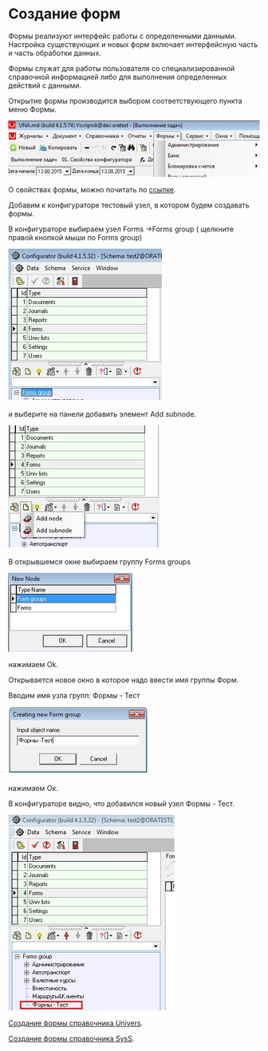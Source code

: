 # Создание форм

Формы реализуют интерфейс работы с определенными данными. Настройка существующих и новых форм включает интерфейсную часть и часть обработки данных.

Формы служат для работы пользователя со специализированной справочной информацией либо для выполнения определенных действий с данными.

Открытие формы производится выбором соответствующего пункта меню Формы.

![](../../.gitbook/assets/menu_form.jpg)

О свойствах формы, можно почитать по [ссылке](https://bsoft.gitbook.io/wiki/razrabotka/konfigurator/formy).

Добавим к конфигураторе тестовый узел, в котором будем создавать формы.

В конфигураторе выбираем узел Forms -&gt;Forms group \( щелкните правой кнопкой мыши по Forms group\)

![](../../.gitbook/assets/menu_form12.jpg)

и выберите на панели добавить элемент Add subnode.

![](../../.gitbook/assets/mf2.jpg)

В открывшемся окне выбираем группу Forms groups

![](../../.gitbook/assets/mf3.jpg)

нажимаем Ok.

Открывается новое окно в которое надо ввести имя группы Форм.

Вводим имя узла групп: Формы - Тест

![](../../.gitbook/assets/menu_form8.jpg)

нажимаем Ок.

В конфигураторе видно, что добавился новый узел Формы - Тест.

![](../../.gitbook/assets/mf4.jpg)

[Создание формы справочника Univers](sozdanie-formy-otobrazhayushei-spravochnik-univers.md).

[Создание формы справочника SysS](sozdanie-formy-spravochnika-syss.md).

